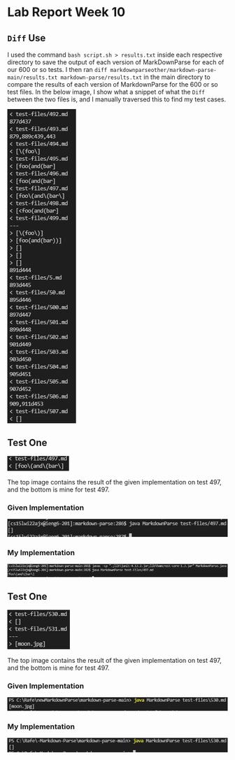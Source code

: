 # Lab Report Week 10

## `Diff` Use
I used the command `bash script.sh > results.txt` inside each respective directory to save the output of each version of MarkDownParse for each of our 600 or so tests. I then ran `diff markdownparseother/markdown-parse-main/results.txt markdown-parse/results.txt` in the main directory to compare the results of each version of MarkdownParse for the 600 or so test files. In the below image, I show what a snippet of what the `Diff` between the two files is, and I manually traversed this to find my test cases.

![Image](FractionofDiffOutput2.PNG)

## Test One
![Image](Test497.PNG)

The top image contains the result of the given implementation on test 497, and the bottom is mine for test 497.
### Given Implementation
![Image](TestOutput497GivenImpl.PNG)

### My Implementation
![Iamge](Test497OutputMyImpl.PNG)

## Test One
![Image](Test530.PNG)

The top image contains the result of the given implementation on test 497, and the bottom is mine for test 497.
### Given Implementation
![Image](Test530OutputGivenImpl.PNG)

### My Implementation
![Iamge](Test530OutputMyImpl.PNG)
